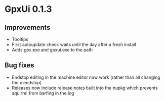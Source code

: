 # GpxUi 0.1.3

## Improvements

  * Tooltips
  * First autoupdate check waits until the day after a fresh install
  * Adds gpx.exe and gpxui.exe to the path

## Bug fixes

  * Endstop editing in the machine editor now work (rather than all changing
    the x endstop)
  * Releases now include release notes built into the nupkg which prevents
    squirrel from barfing in the log
